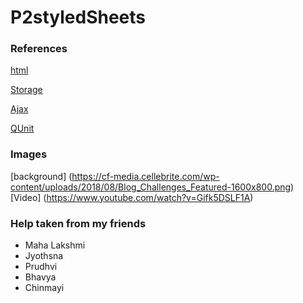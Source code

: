 # P2styledSheets
### References
[html](https://www.w3schools.com/)

[Storage](https://github.com/profcase/js-gui-storage)

[Ajax](https://github.com/profcase/js-gui-ajax)

[QUnit](https://github.com/profcase/js-gui-with-tests) 

### Images
[background] (https://cf-media.cellebrite.com/wp-content/uploads/2018/08/Blog_Challenges_Featured-1600x800.png)
[Video] (https://www.youtube.com/watch?v=Gifk5DSLF1A)

### Help taken from my friends 
- Maha Lakshmi
- Jyothsna
- Prudhvi
- Bhavya
- Chinmayi

